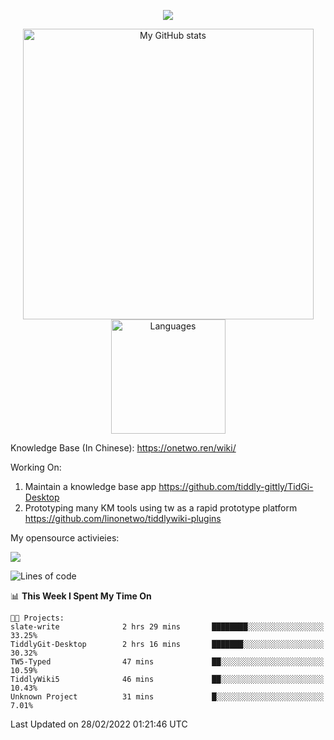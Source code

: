 <a href="https://github.com/linonetwo">
    <p align="center">
        <img src="https://github-profile-trophy.vercel.app/?username=linonetwo&column=7&theme=onedark"/>
    </p>
</a>
<a align="center" href="https://github.com/linonetwo">
  <p align="center">
    <img src="https://github-readme-stats.vercel.app/api?username=linonetwo&show_icons=true&count_private=true" alt="My GitHub stats" width="465"/>
    <img src="https://github-readme-stats.vercel.app/api/top-langs/?username=linonetwo&layout=compact&langs_count=10" alt="Languages" height="183">
  </p>
</a>

Knowledge Base (In Chinese): https://onetwo.ren/wiki/

Working On: 

1. Maintain a knowledge base app https://github.com/tiddly-gittly/TidGi-Desktop
1. Prototyping many KM tools using tw as a rapid prototype platform https://github.com/linonetwo/tiddlywiki-plugins

My opensource activieies:

![](https://visitor-badge.glitch.me/badge?page_id=linonetwo.linonetwo)

<!--START_SECTION:waka-->
![Lines of code](https://img.shields.io/badge/From%20Hello%20World%20I%27ve%20Written-2%20Million%20lines%20of%20code-blue)

📊 **This Week I Spent My Time On** 

```text
🐱‍💻 Projects: 
slate-write              2 hrs 29 mins       ████████░░░░░░░░░░░░░░░░░   33.25% 
TiddlyGit-Desktop        2 hrs 16 mins       ███████░░░░░░░░░░░░░░░░░░   30.32% 
TW5-Typed                47 mins             ██░░░░░░░░░░░░░░░░░░░░░░░   10.59% 
TiddlyWiki5              46 mins             ██░░░░░░░░░░░░░░░░░░░░░░░   10.43% 
Unknown Project          31 mins             █░░░░░░░░░░░░░░░░░░░░░░░░   7.01%

```


 Last Updated on 28/02/2022 01:21:46 UTC
<!--END_SECTION:waka-->
